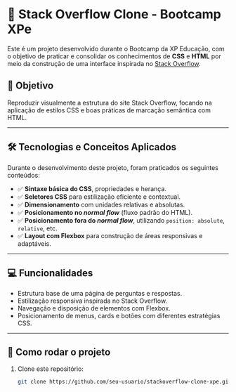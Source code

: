 # 🧠 Stack Overflow Clone - Bootcamp XPe

Este é um projeto desenvolvido durante o Bootcamp da XP Educação, com o objetivo de praticar e consolidar os conhecimentos de **CSS** e **HTML** por meio da construção de uma interface inspirada no [Stack Overflow](https://stackoverflow.com/).

## 🚀 Objetivo

Reproduzir visualmente a estrutura do site Stack Overflow, focando na aplicação de estilos CSS e boas práticas de marcação semântica com HTML.

---

## 🛠️ Tecnologias e Conceitos Aplicados

Durante o desenvolvimento deste projeto, foram praticados os seguintes conteúdos:

- ✅ **Sintaxe básica do CSS**, propriedades e herança.
- ✅ **Seletores CSS** para estilização eficiente e contextual.
- ✅ **Dimensionamento** com unidades relativas e absolutas.
- ✅ **Posicionamento no _normal flow_** (fluxo padrão do HTML).
- ✅ **Posicionamento fora do _normal flow_**, utilizando `position: absolute`, `relative`, etc.
- ✅ **Layout com Flexbox** para construção de áreas responsivas e adaptáveis.

---

## 💻 Funcionalidades

- Estrutura base de uma página de perguntas e respostas.
- Estilização responsiva inspirada no Stack Overflow.
- Navegação e disposição de elementos com Flexbox.
- Posicionamento de menus, cards e botões com diferentes estratégias CSS.

---

## 📁 Como rodar o projeto

1. Clone este repositório:
   ```bash
   git clone https://github.com/seu-usuario/stackoverflow-clone-xpe.git
